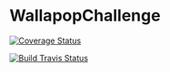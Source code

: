 # WallapopChallenge


<a href='https://coveralls.io/github/SammyJankis/WallapopChallenge?branch=develop'><img src='https://coveralls.io/repos/github/SammyJankis/WallapopChallenge/badge.svg?branch=develop' alt='Coverage Status' /></a>

<a href='https://travis-ci.org/SammyJankis/WallapopChallenge.svg?branch=develop'><img src='https://travis-ci.org/SammyJankis/WallapopChallenge.svg?branch=develop' alt='Build Travis Status' /></a>
